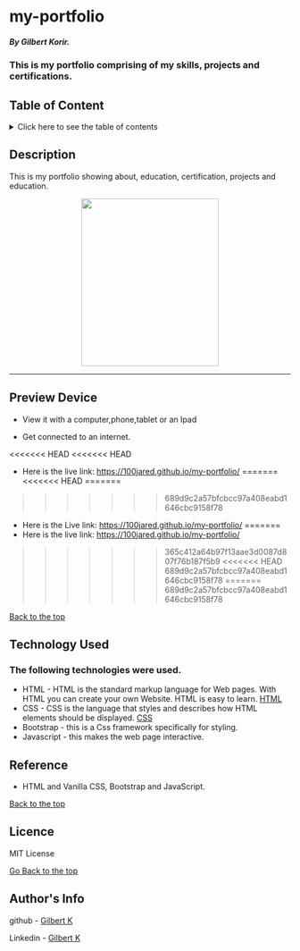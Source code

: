 # my-portfolio

##### By Gilbert Korir.
### This is my portfolio comprising of my skills, projects and certifications.

## Table of Content

<details>
  <summary> Click here to see the table of contents</summary>

+ [Description](#description)
+ [Preview Device](#Preview)
+ [Technology Used](#technology-used)
+ [Reference](#reference)
+ [Licence](#licence)
+ [Authors Info](#author-Info)
</details>

## Description

<p>This is my portfolio showing about, education, certification, projects and education.</p>

<p align="center"><img src="https://github.com/100jared/my-portfolio/blob/master/img/demo1.jpg" height="300px" width = "70%"> </p>
  
 ---

## Preview Device

* View it with a computer,phone,tablet or an Ipad

* Get connected to an internet.
  
<<<<<<< HEAD
<<<<<<< HEAD
* Here is the live link: https://100jared.github.io/my-portfolio/
=======
<<<<<<< HEAD
=======
>>>>>>> 689d9c2a57bfcbcc97a408eabd1646cbc9158f78
* Here is the Live link: https://100jared.github.io/my-portfolio/
=======
* Here is the live link: https://100jared.github.io/my-portfolio/
>>>>>>> 365c412a64b97f13aae3d0087d807f76b187f5b9
<<<<<<< HEAD
>>>>>>> 689d9c2a57bfcbcc97a408eabd1646cbc9158f78
=======
>>>>>>> 689d9c2a57bfcbcc97a408eabd1646cbc9158f78

[Back to the top](#my-portfolio)

## Technology Used

### The following technologies were used.
* HTML - HTML is the standard markup language for Web pages. With HTML you can create your own Website. HTML is easy to learn. [HTML](https://www.w3schools.com/html/)
* CSS - CSS is the language that styles and describes how HTML elements should be displayed. [CSS](https://www.w3schools.com/css/)
* Bootstrap - this is a Css framework specifically for styling.
* Javascript - this makes the web page interactive.

## Reference

* HTML and Vanilla CSS, Bootstrap and JavaScript.

[Back to the top](#my-portfolio)

## Licence
MIT License

[Go Back to the top](#my-portfolio)

## Author's Info
github - [Gilbert K](https://github.com/100jared)

Linkedin - [Gilbert K](https://www.linkedin.com/public-profile/settings)

